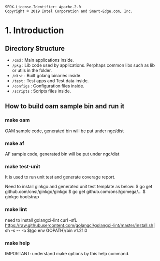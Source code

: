 ```text
SPDX-License-Identifier: Apache-2.0
Copyright © 2019 Intel Corporation and Smart-Edge.com, Inc.
```
# 1. Introduction
## Directory Structure
- `/cmd` : Main applications inside. 
- `/pkg` : Lib code used by applications. Perphaps common libs such as lib or utils in the folder. 
- `/dist` : Built golang binaries inside. 
- `/test` : Test apps and Test data inside. 
- `/configs` : Configuration files inside. 
- `/scripts` : Scripts files inside. 


## How to build oam sample bin and run it
### make oam
OAM sample code, generated bin will be put under ngc/dist


### make af
AF sample code, generated bin will be put under ngc/dist


### make test-unit
It is used to run unit test and generate coverage report.

Need to install ginkgo and generated unit test template as below:
$ go get github.com/onsi/ginkgo/ginkgo
$ go get github.com/onsi/gomega/...
$ ginkgo bootstrap 

### make lint
need to install golangci-lint
curl -sfL https://raw.githubusercontent.com/golangci/golangci-lint/master/install.sh| sh -s -- -b $(go env GOPATH)/bin v1.21.0

### make help
IMPORTANT: understand make options by this help command.
